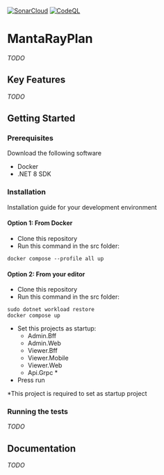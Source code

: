 [![SonarCloud](https://github.com/MadWorldNL/MantaRayPlan/actions/workflows/sonarqube.yaml/badge.svg)](https://github.com/MadWorldNL/MantaRayPlan/actions/workflows/sonarqube.yaml)
[![CodeQL](https://github.com/MadWorldNL/MantaRayPlan/actions/workflows/github-code-scanning/codeql/badge.svg)](https://github.com/MadWorldNL/MantaRayPlan/actions/workflows/github-code-scanning/codeql)

# MantaRayPlan 
*TODO*

## Key Features
*TODO*

## Getting Started
### Prerequisites
Download the following software
* Docker 
* .NET 8 SDK

### Installation
Installation guide for your development environment
#### Option 1: From Docker
* Clone this repository
* Run this command in the src folder:
```shell
docker compose --profile all up
```

#### Option 2: From your editor
* Clone this repository
* Run this command in the src folder:
```shell
sudo dotnet workload restore
docker compose up
```
* Set this projects as startup:
    * Admin.Bff
    * Admin.Web
    * Viewer.Bff
    * Viewer.Mobile
    * Viewer.Web
    * Api.Grpc *
* Press run

*This project is required to set as startup project

### Running the tests
*TODO*

## Documentation
*TODO*
